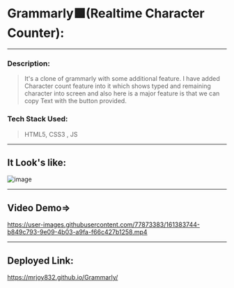 # Grammarly🟩(Realtime Character Counter):
---
### Description:
> It's a clone of grammarly with some additional feature. I have added Character count feature into it which shows typed and remaining character into screen and also here is a major feature is that we can copy Text with the button provided.
### Tech Stack Used:
> HTML5, CSS3 , JS

---
## It Look's like:
![image](https://user-images.githubusercontent.com/77873383/161383734-e6495787-160a-448d-919c-86a12695b220.png)

---

## Video Demo=>


https://user-images.githubusercontent.com/77873383/161383744-b849c793-9e09-4b03-a9fa-f66c427b1258.mp4


---
## Deployed Link:
https://mrjoy832.github.io/Grammarly/
